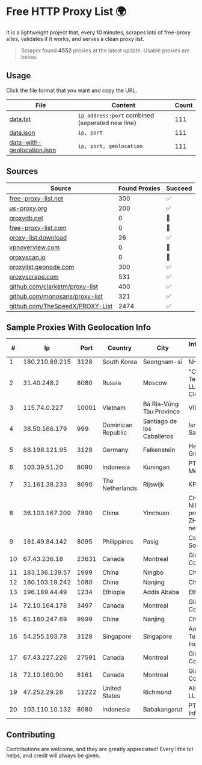 
# Free HTTP Proxy List 🌍

It is a lightweight project that, every 10 minutes, scrapes lots of free-proxy sites, validates if it works, and serves a clean proxy list.


> Scraper found **4552** proxies at the latest update. Usable proxies are below.

## Usage

Click the file format that you want and copy the URL.


|File|Content|Count|
|----|-------|-----|
|[data.txt](https://raw.githubusercontent.com/themiralay/Proxy-List-World/master/data.txt)|`ip_address:port` combined (seperated new line)|111|
|[data.json](https://raw.githubusercontent.com/themiralay/Proxy-List-World/master/data.json)|`ip, port`|111|
|[data-with-geolocation.json](https://raw.githubusercontent.com/themiralay/Proxy-List-World/master/data-with-geolocation.json)|`ip, port, geolocation`|111|

## Sources

|Source|Found Proxies|Succeed|
|------|-------------|-------|
|[free-proxy-list.net](https://free-proxy-list.net)|300|✅|
|[us-proxy.org](https://www.us-proxy.org)|200|✅|
|[proxydb.net](http://proxydb.net)|0|🚫|
|[free-proxy-list.com](https://free-proxy-list.com/?page=&port=&type%5B%5D=http&type%5B%5D=https&up_time=0&search=Search)|0|🚫|
|[proxy-list.download](https://www.proxy-list.download/HTTP)|26|✅|
|[vpnoverview.com](https://vpnoverview.com/privacy/anonymous-browsing/free-proxy-servers)|0|🚫|
|[proxyscan.io](https://www.proxyscan.io)|0|🚫|
|[proxylist.geonode.com](https://proxylist.geonode.com/api/proxy-list?limit=300&page=1&sort_by=lastChecked&sort_type=desc&protocols=http,https)|300|✅|
|[proxyscrape.com](https://api.proxyscrape.com/v2/?request=displayproxies&protocol=http&timeout=10000&country=all&ssl=all&anonymity=all)|531|✅|
|[github.com/clarketm/proxy-list](https://raw.githubusercontent.com/clarketm/proxy-list/master/proxy-list-raw.txt)|400|✅|
|[github.com/monosans/proxy-list](https://raw.githubusercontent.com/monosans/proxy-list/main/proxies/http.txt)|321|✅|
|[github.com/TheSpeedX/PROXY-List](https://raw.githubusercontent.com/TheSpeedX/PROXY-List/master/http.txt)|2474|✅|


## Sample Proxies With Geolocation Info

|#|Ip|Port|Country|City|Internet Service Provider|
|-|--|----|-------|----|-------------------------|
|1|180.210.89.215|3128|South Korea|Seongnam-si|NHNCLOUD|
|2|31.40.248.2|8080|Russia|Moscow|"Cloud Technologies" LLC trading as Cloud.ru|
|3|115.74.0.227|10001|Vietnam|Bà Rịa–Vũng Tàu Province|VIETELxdsl|
|4|38.50.166.179|999|Dominican Republic|Santiago de los Caballeros|Israel De Los Santos Wifi SRL|
|5|88.198.121.95|3128|Germany|Falkenstein|Hetzner Online GmbH|
|6|103.39.51.20|8090|Indonesia|Kuningan|PT. Mega Mentari Mandiri|
|7|31.161.38.233|8090|The Netherlands|Rijswijk|KPN B.V|
|8|36.103.167.209|7890|China|Yinchuan|CHINANET NINGXIA province ZHONGWEI IDC network|
|9|161.49.84.142|8095|Philippines|Pasig|Converge ICT Solution Inc|
|10|67.43.236.18|23631|Canada|Montreal|GloboTech Communications|
|11|183.136.139.57|1999|China|Ningbo|China Telecom|
|12|180.103.19.242|1080|China|Nanjing|Chinanet|
|13|196.189.44.49|1234|Ethiopia|Addis Ababa|Ethiotelecom|
|14|72.10.164.178|3497|Canada|Montreal|GloboTech Communications|
|15|61.160.247.69|9999|China|Nanjing|China Telecom|
|16|54.255.103.78|3128|Singapore|Singapore|Amazon Technologies Inc.|
|17|67.43.227.226|27591|Canada|Montreal|GloboTech Communications|
|18|72.10.160.90|8161|Canada|Montreal|GloboTech Communications|
|19|47.252.29.28|11222|United States|Richmond|Alibaba Cloud LLC|
|20|103.110.10.132|8080|Indonesia|Babakangarut|PT Citra Jelajah Informatika|



## Contributing

Contributions are welcome, and they are greatly appreciated! Every
little bit helps, and credit will always be given.

